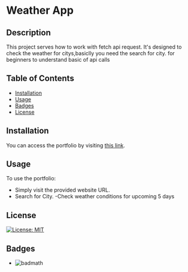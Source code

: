 # Weather App

## Description

This project serves how to work with fetch api request. It's designed to check the weather for citys,basiclly you need the search for city. for beginners to understand basic of api calls

## Table of Contents

- [Installation](#installation)
- [Usage](#usage)
- [Badges](#badges)
- [License](#license)

## Installation

You can access the portfolio by visiting [this link](https://challange20-reactportfolio.onrender.com/).

## Usage

To use the portfolio:

- Simply visit the provided website URL.
- Search for City.
  -Check weather conditions for upcoming 5 days

## License

[![License: MIT](https://img.shields.io/badge/License-MIT-yellow.svg)](./LICENSE)

## Badges

- ![badmath](https://img.shields.io/github/languages/top/lernantino/badmath)
